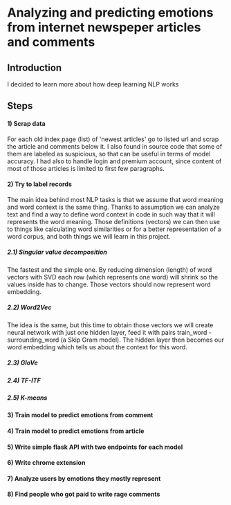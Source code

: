 # Analyzing and predicting emotions from internet newspeper articles and comments

## Introduction

I decided to learn more about how deep learning NLP works

## Steps

#### 1) Scrap data
For each old index page (list) of 'newest articles' go to listed url and scrap the article and comments below it. I also found in source code that some of them are labeled as suspicious, so that can be useful in terms of model accuracy. I had also to handle login and premium account, since content of most of those articles is limited to first few paragraphs.

#### 2) Try to label records
The main idea behind most NLP tasks is that we assume that word meaning and word context is the same thing. Thanks to assumption we can analyze text and find a way to define word context in code in such way that it will represents the word meaning. Those definitions (vectors) we can then use to things like calculating word similarities or for a better representation of a word corpus, and both things we will learn in this project.

##### 2.1) Singular value decomposition
The fastest and the simple one. By reducing dimension (length) of word
vectors with SVD each row (which represents one word) will shrink so the
values inside has to change. Those vectors should now represent word embedding.


##### 2.2) Word2Vec
The idea is the same, but this time to obtain those vectors we will create neural network with just one hidden layer, feed it with pairs train_word - surrounding_word (a Skip Gram model). The hidden layer then becomes our word embedding which tells us about the context for this word.

##### 2.3) GloVe

##### 2.4) TF-ITF

##### 2.5) K-means


#### 3) Train model to predict emotions from comment

#### 4) Train model to predict emotions from article

#### 5) Write simple flask API with two endpoints for each model

#### 6) Write chrome extension

#### 7) Analyze users by emotions they mostly represent

#### 8) Find people who got paid to write rage comments
